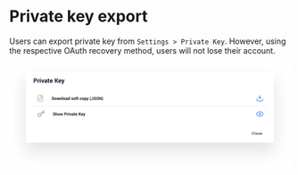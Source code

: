 # Private key export

Users can export private key from  `Settings > Private Key`. However, using the respective OAuth recovery method, users will not lose their account.

![Private key export](../.gitbook/assets/privatekeyexport.png)
